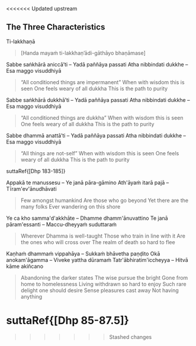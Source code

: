 <<<<<<< Updated upstream
## The Three Characteristics<a id="three-characteristics"></a>
Ti-lakkhaṇā

> [Handa mayaṁ ti-lakkhaṇ’ādi-gāthāyo bhaṇāmase]

Sabbe saṅkhārā aniccā’ti – Yadā paññāya passati
Atha nibbindati dukkhe – Esa maggo visuddhiyā

<div class="english">

> “All conditioned things are impermanent”
> When with wisdom this is seen
> One feels weary of all dukkha
> This is the path to purity

</div>

Sabbe saṅkhārā dukkhā’ti – Yadā paññāya passati
Atha nibbindati dukkhe – Esa maggo visuddhiyā

<div class="english">

> “All conditioned things are dukkha”
> When with wisdom this is seen
> One feels weary of all dukkha
> This is the path to purity

</div>

Sabbe dhammā anattā’ti – Yadā paññāya passati
Atha nibbindati dukkhe – Esa maggo visuddhiyā

<div class="english">

> “All things are not-self”
> When with wisdom this is seen
> One feels weary of all dukkha
> This is the path to purity

</div>

suttaRef{[Dhp 183-185]}

Appakā te manussesu – Ye janā pāra-gāmino
Ath'āyaṁ itarā pajā – Tīram'ev'ānudhāvati

<div class="english">

> Few amongst humankind
> Are those who go beyond
> Yet there are the many folks
> Ever wandering on this shore

</div>

Ye ca kho samma'd'akkhāte – Dhamme dhamm'ānuvattino
Te janā pāram'essanti – Maccu-dheyyaṁ suduttaraṁ

<div class="english">

> Wherever Dhamma is well-taught
> Those who train in line with it
> Are the ones who will cross over
> The realm of death so hard to flee

</div>

Kaṇhaṁ dhammaṁ vippahāya – Sukkaṁ bhāvetha paṇḍito
Okā anokam'āgamma – Viveke yattha dūramaṁ
Tatr'ābhiratim'iccheyya – Hitvā kāme akiñcano

<div class="english">

> Abandoning the darker states
> The wise pursue the bright
> Gone from home to homelessness
> Living withdrawn so hard to enjoy
> Such rare delight one should desire
> Sense pleasures cast away
> Not having anything

</div>

suttaRef{[Dhp 85-87.5]}
=======
>>>>>>> Stashed changes
